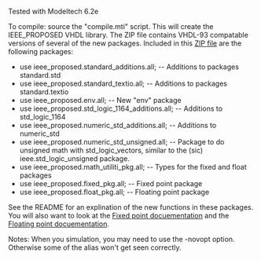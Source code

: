Tested with Modeltech 6.2e

To compile: source the "compile.mti" script. This will create the
IEEE\_PROPOSED VHDL library. The ZIP file contains VHDL-93 compatable
versions of several of the new packages. Included in this [ZIP
file](modelsim.zip) are the following packages:

  - use ieee\_proposed.standard\_additions.all; -- Additions to packages
    standard.std
  - use ieee\_proposed.standard\_textio.all; -- Additions to packages
    standard.textio
  - use ieee\_proposed.env.all; -- New "env" package
  - use ieee\_proposed.std\_logic\_1164\_additions.all; -- Additions to
    std\_logic\_1164
  - use ieee\_proposed.numeric\_std\_additions.all; -- Additions to
    numeric\_std
  - use ieee\_proposed.numeric\_std\_unsigned.all; -- Package to do
    unsigned math with std\_logic\_vectors, similar to the (sic)
    ieee.std\_logic\_unsigned package.
  - use ieee\_proposed.math\_utiliti\_pkg.all; -- Types for the fixed
    and float packages
  - use ieee\_proposed.fixed\_pkg.all; -- Fixed point package
  - use ieee\_proposed.float\_pkg.all; -- Floating point package

See the README for an explination of the new functions in these
packages. You will also want to look at the [Fixed point
docuementation](http://www.vhdl.org/vhdl-200x/vhdl-200x-ft/packages/Fixed_ug.pdf)
and the [Floating point
docuementation](http://www.eda.org/vhdl-200x/vhdl-200x-ft/packages/Float_ug.pdf).

Notes: When you simulation, you may need to use the -novopt option.
Otherwise some of the alias won't get seen correctly.
